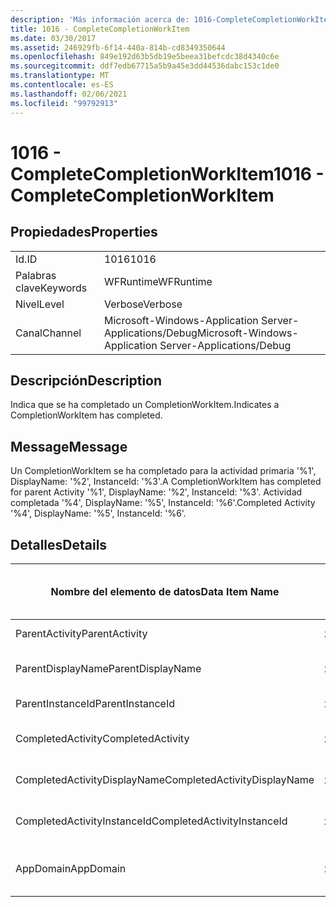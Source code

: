 ```yaml
---
description: 'Más información acerca de: 1016-CompleteCompletionWorkItem'
title: 1016 - CompleteCompletionWorkItem
ms.date: 03/30/2017
ms.assetid: 246929fb-6f14-440a-814b-cd8349350644
ms.openlocfilehash: 849e192d63b5db19e5beea31befcdc38d4340c6e
ms.sourcegitcommit: ddf7edb67715a5b9a45e3dd44536dabc153c1de0
ms.translationtype: MT
ms.contentlocale: es-ES
ms.lasthandoff: 02/06/2021
ms.locfileid: "99792913"
---
```

# <a name="1016---completecompletionworkitem"></a><span data-ttu-id="35e70-103">1016 - CompleteCompletionWorkItem</span><span class="sxs-lookup"><span data-stu-id="35e70-103">1016 - CompleteCompletionWorkItem</span></span>

## <a name="properties"></a><span data-ttu-id="35e70-104">Propiedades</span><span class="sxs-lookup"><span data-stu-id="35e70-104">Properties</span></span>  
  
|||  
|-|-|  
|<span data-ttu-id="35e70-105">Id.</span><span class="sxs-lookup"><span data-stu-id="35e70-105">ID</span></span>|<span data-ttu-id="35e70-106">1016</span><span class="sxs-lookup"><span data-stu-id="35e70-106">1016</span></span>|  
|<span data-ttu-id="35e70-107">Palabras clave</span><span class="sxs-lookup"><span data-stu-id="35e70-107">Keywords</span></span>|<span data-ttu-id="35e70-108">WFRuntime</span><span class="sxs-lookup"><span data-stu-id="35e70-108">WFRuntime</span></span>|  
|<span data-ttu-id="35e70-109">Nivel</span><span class="sxs-lookup"><span data-stu-id="35e70-109">Level</span></span>|<span data-ttu-id="35e70-110">Verbose</span><span class="sxs-lookup"><span data-stu-id="35e70-110">Verbose</span></span>|  
|<span data-ttu-id="35e70-111">Canal</span><span class="sxs-lookup"><span data-stu-id="35e70-111">Channel</span></span>|<span data-ttu-id="35e70-112">Microsoft-Windows-Application Server-Applications/Debug</span><span class="sxs-lookup"><span data-stu-id="35e70-112">Microsoft-Windows-Application Server-Applications/Debug</span></span>|  
  
## <a name="description"></a><span data-ttu-id="35e70-113">Descripción</span><span class="sxs-lookup"><span data-stu-id="35e70-113">Description</span></span>  

 <span data-ttu-id="35e70-114">Indica que se ha completado un CompletionWorkItem.</span><span class="sxs-lookup"><span data-stu-id="35e70-114">Indicates a CompletionWorkItem has completed.</span></span>  
  
## <a name="message"></a><span data-ttu-id="35e70-115">Message</span><span class="sxs-lookup"><span data-stu-id="35e70-115">Message</span></span>  

 <span data-ttu-id="35e70-116">Un CompletionWorkItem se ha completado para la actividad primaria '%1', DisplayName: '%2', InstanceId: '%3'.</span><span class="sxs-lookup"><span data-stu-id="35e70-116">A CompletionWorkItem has completed for parent Activity '%1', DisplayName: '%2', InstanceId: '%3'.</span></span> <span data-ttu-id="35e70-117">Actividad completada '%4', DisplayName: '%5', InstanceId: '%6'.</span><span class="sxs-lookup"><span data-stu-id="35e70-117">Completed Activity '%4', DisplayName: '%5', InstanceId: '%6'.</span></span>  
  
## <a name="details"></a><span data-ttu-id="35e70-118">Detalles</span><span class="sxs-lookup"><span data-stu-id="35e70-118">Details</span></span>  
  
|<span data-ttu-id="35e70-119">Nombre del elemento de datos</span><span class="sxs-lookup"><span data-stu-id="35e70-119">Data Item Name</span></span>|<span data-ttu-id="35e70-120">Tipo del elemento de datos</span><span class="sxs-lookup"><span data-stu-id="35e70-120">Data Item Type</span></span>|<span data-ttu-id="35e70-121">Descripción</span><span class="sxs-lookup"><span data-stu-id="35e70-121">Description</span></span>|  
|--------------------|--------------------|-----------------|  
|<span data-ttu-id="35e70-122">ParentActivity</span><span class="sxs-lookup"><span data-stu-id="35e70-122">ParentActivity</span></span>|<span data-ttu-id="35e70-123">xs:string</span><span class="sxs-lookup"><span data-stu-id="35e70-123">xs:string</span></span>|<span data-ttu-id="35e70-124">Nombre del tipo de la actividad principal.</span><span class="sxs-lookup"><span data-stu-id="35e70-124">The type name of the parent activity.</span></span>|  
|<span data-ttu-id="35e70-125">ParentDisplayName</span><span class="sxs-lookup"><span data-stu-id="35e70-125">ParentDisplayName</span></span>|<span data-ttu-id="35e70-126">xs:string</span><span class="sxs-lookup"><span data-stu-id="35e70-126">xs:string</span></span>|<span data-ttu-id="35e70-127">Identificación y nombre para mostrar de la actividad principal.</span><span class="sxs-lookup"><span data-stu-id="35e70-127">The display name of the parent activity.</span></span>|  
|<span data-ttu-id="35e70-128">ParentInstanceId</span><span class="sxs-lookup"><span data-stu-id="35e70-128">ParentInstanceId</span></span>|<span data-ttu-id="35e70-129">xs:string</span><span class="sxs-lookup"><span data-stu-id="35e70-129">xs:string</span></span>|<span data-ttu-id="35e70-130">Identificador de instancia de la actividad principal.</span><span class="sxs-lookup"><span data-stu-id="35e70-130">The instance id of the parent activity.</span></span>|  
|<span data-ttu-id="35e70-131">CompletedActivity</span><span class="sxs-lookup"><span data-stu-id="35e70-131">CompletedActivity</span></span>|<span data-ttu-id="35e70-132">xs:string</span><span class="sxs-lookup"><span data-stu-id="35e70-132">xs:string</span></span>|<span data-ttu-id="35e70-133">El nombre del tipo de la actividad que se completó.</span><span class="sxs-lookup"><span data-stu-id="35e70-133">The type name of the completed activity.</span></span>|  
|<span data-ttu-id="35e70-134">CompletedActivityDisplayName</span><span class="sxs-lookup"><span data-stu-id="35e70-134">CompletedActivityDisplayName</span></span>|<span data-ttu-id="35e70-135">xs:string</span><span class="sxs-lookup"><span data-stu-id="35e70-135">xs:string</span></span>|<span data-ttu-id="35e70-136">Nombre para mostrar de la actividad que se ha completado.</span><span class="sxs-lookup"><span data-stu-id="35e70-136">The display name of the completed activity.</span></span>|  
|<span data-ttu-id="35e70-137">CompletedActivityInstanceId</span><span class="sxs-lookup"><span data-stu-id="35e70-137">CompletedActivityInstanceId</span></span>|<span data-ttu-id="35e70-138">xs:string</span><span class="sxs-lookup"><span data-stu-id="35e70-138">xs:string</span></span>|<span data-ttu-id="35e70-139">Identificador de instancia de la actividad que se ha completado.</span><span class="sxs-lookup"><span data-stu-id="35e70-139">The instance id of the completed activity.</span></span>|  
|<span data-ttu-id="35e70-140">AppDomain</span><span class="sxs-lookup"><span data-stu-id="35e70-140">AppDomain</span></span>|<span data-ttu-id="35e70-141">xs:string</span><span class="sxs-lookup"><span data-stu-id="35e70-141">xs:string</span></span>|<span data-ttu-id="35e70-142">La cadena devuelta por AppDomain.CurrentDomain.FriendlyName.</span><span class="sxs-lookup"><span data-stu-id="35e70-142">The string returned by AppDomain.CurrentDomain.FriendlyName.</span></span>|
